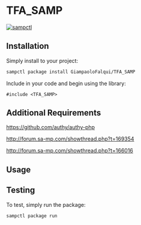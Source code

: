 # TFA_SAMP

[![sampctl](https://shields.southcla.ws/badge/sampctl-TFA_SAMP-2f2f2f.svg?style=for-the-badge)](https://github.com/GiampaoloFalqui/TFA_SAMP)

<!--
Short description of your library, why it's useful, some examples, pictures or
videos. Link to your forum release thread too.

Remember: You can use "forumfmt" to convert this readme to forum BBCode!

What the sections below should be used for:

`## Installation`: Leave this section un-edited unless you have some specific
additional installation procedure.

`## Testing`: Whether your library is tested with a simple `main()` and `print`,
unit-tested, or demonstrated via prompting the player to connect, you should
include some basic information for users to try out your code in some way.

And finally, maintaining your version number`:

* Follow [Semantic Versioning](https://semver.org/)
* When you release a new version, update `VERSION` and `git tag` it
* Versioning is important for sampctl to use the version control features

Happy Pawning!
-->

## Installation

Simply install to your project:

```bash
sampctl package install GiampaoloFalqui/TFA_SAMP
```

Include in your code and begin using the library:

```pawn
#include <TFA_SAMP>
```

## Additional Requirements

https://github.com/authy/authy-php

http://forum.sa-mp.com/showthread.php?t=169354

http://forum.sa-mp.com/showthread.php?t=166016

## Usage

<!--
Write your code documentation or examples here. If your library is documented in
the source code, direct users there. If not, list your API and describe it well
in this section. If your library is passive and has no API, simply omit this
section.
-->

## Testing

<!--
Depending on whether your package is tested via in-game "demo tests" or
y_testing unit-tests, you should indicate to readers what to expect below here.
-->

To test, simply run the package:

```bash
sampctl package run
```
